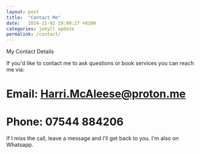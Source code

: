 ```yaml
---
layout: post
title:  "Contact Me"
date:   2024-11-02 19:00:27 +0100
categories: jekyll update
permalink: /contact/
---
```

My Contact Details

If you'd like to contact me to ask questions or book services you can reach me via:

# Email: Harri.McAleese@proton.me

# Phone: 07544 884206
If I miss the call, leave a message and I'll get back to you. 
I'm also on Whatsapp.